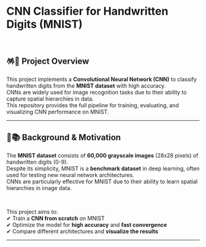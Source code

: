 # CNN Classifier for Handwritten Digits (MNIST)  

<br>

## 🪅📌 Project Overview  
This project implements a **Convolutional Neural Network (CNN)** to classify handwritten digits from the **MNIST dataset** with high accuracy.  
CNNs are widely used for image recognition tasks due to their ability to capture spatial hierarchies in data.  
This repository provides the full pipeline for training, evaluating, and visualizing CNN performance on MNIST.  

---

## 🐅📚 Background & Motivation  
The **MNIST dataset** consists of **60,000 grayscale images** (28x28 pixels) of handwritten digits (0-9).  
Despite its simplicity, MNIST is a **benchmark dataset** in deep learning, often used for testing new neural network architectures.  
CNNs are particularly effective for MNIST due to their ability to learn spatial hierarchies in image data.  

<br>


This project aims to:  
✔ Train a **CNN from scratch** on MNIST  
✔ Optimize the model for **high accuracy** and **fast convergence**  
✔ Compare different architectures and **visualize the results**  

---
